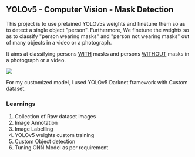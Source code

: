 ## YOLOv5 - Computer Vision - Mask Detection<br/>

This project is to use pretained YOLOv5s weights and finetune them so as to detect a single object "person". Furthermore, We finetune the weights so as to classify "person wearing masks" and "person not wearing masks" out of many objects in a video or a photograph.<br/>

It aims at classifying persons <ins>WITH</ins> masks and persons <ins>WITHOUT</ins> masks in a photograph or a video.<br/>

![](https://github.com/NiteshDabas/Machine-Learning-Projects/tree/main/Mask_Detection_YOLOv5_Customized/ModelOutput-Video/facemask_video_processed.gif)

For my customized model, I used YOLOv5 Darknet framework with Custom dataset.<br/>

### Learnings<br/>
1. Collection of Raw dataset images<br/>
2. Image Annotation<br/>
3. Image Labelling<br/>
4. YOLOv5 weights custom training<br/>
5. Custom Object detection<br/>
6. Tuning CNN Model as per requirement<br/>
